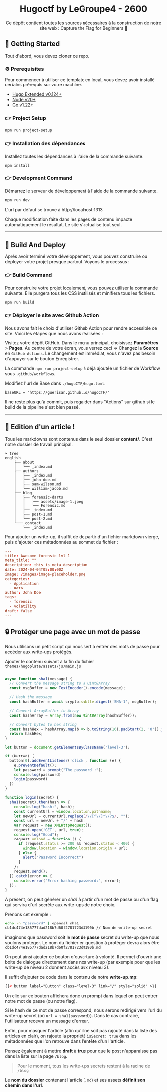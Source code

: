 <h1 align="center">Hugoctf by LeGroupe4 - 2600</h1>

<p align="center">Ce dépôt contient toutes les sources nécessaires à la construction de notre site web : Capture the Flag for Beginners 🚩</p>

## 🚀 Getting Started

Tout d'abord, vous devez cloner ce repo. 

### ⚙️ Prerequisites

Pour commencer à utiliser ce template en local, vous devez avoir installé certains prérequis sur votre machine.

- [Hugo Extended v0.124+](https://gohugo.io/installation/)
- [Node v20+](https://nodejs.org/en/download/)
- [Go v1.22+](https://go.dev/doc/install)

### 👉 Project Setup

```bash
npm run project-setup
```

### 👉 Installation des dépendances

Installez toutes les dépendances à l'aide de la commande suivante.

```bash
npm install
```

### 👉 Development Command

Démarrez le serveur de développement à l'aide de la commande suivante.

```bash
npm run dev
```

L'url par défaut se trouve à http://localhost:1313

Chaque modification faite dans les pages de contenu impacte automatiquement le résultat. Le site s'actualise tout seul.

---

## 🚀 Build And Deploy

Après avoir terminé votre développement, vous pouvez construire ou déployer votre projet presque partout. Voyons le processus :

### 👉 Build Command

Pour construire votre projet localement, vous pouvez utiliser la commande suivante. Elle purgera tous les CSS inutilisés et minifiera tous les fichiers.

```bash
npm run build
```

### 👉 Déployer le site avec Github Action 

Nous avons fait le choix d'utiliser Github Action pour rendre accessible ce site. 
Voici les étapes que nous avons réalisées : 

Visitez votre dépôt GitHub. Dans le menu principal, choisissez **Paramètres** > **Pages**. Au centre de votre écran, vous verrez ceci => Changez la **Source** en `GitHub Actions`. Le changement est immédiat, vous n'avez pas besoin d'appuyer sur le bouton Enregistrer.

La commande `npm run project-setup` à déjà ajoutée un fichier de Workflow sous `.github/workflows`. 

Modifiez l'url de Base dans `./hugoCTF/hugo.toml`. 

```
baseURL = "https://guerisan.github.io/hugoCTF/"
```

Il ne reste plus qu'à commit, puis regarder dans "Actions" sur github si le build de la pipeline s'est bien passé.  

---

## 📝 Edition d'un article !

Tous les markdowns sont contenus dans le seul dossier **content/**. 
C'est notre dossier de travail principal.

```
➤ tree
english
    ├── about
    │   └── _index.md
    ├── authors
    │   ├── _index.md
    │   ├── john-doe.md
    │   ├── sam-wilson.md
    │   └── william-jacob.md
    ├── blog
    │   ├── forensic-darts
    │   │   ├── assets/image-1.jpeg
    │   │   └── Forensic.md
    │   ├── _index.md
    │   ├── post-1.md
    │   └── post-2.md
    └─── contact
        └── _index.md

```

Pour ajouter un write-up, il suffit de de partir d'un fichier markdown vierge, puis d'ajouter ces métadonnées au sommet du fichier :

```toml
---
title: Awesome forensic lvl 1
meta_title: ""
description: this is meta description
date: 2024-04-04T05:00:00Z
image: /images/image-placeholder.png
categories:
  - Application
  - Data
author: John Doe
tags:
  - forensic
  - volatility
draft: false
---
```

## 🔒 Protéger une page avec un mot de passe

Nous utilisons un petit script qui nous sert à entrer des mots de passe pour accéder aux write-ups protégés.

Ajouter le contenu suivant à la fin du fichier `themes/hugoplate/assets/js/main.js`

```js

async function sha1(message) {
  // Convert the message string to a Uint8Array
  const msgBuffer = new TextEncoder().encode(message);

  // Hash the message
  const hashBuffer = await crypto.subtle.digest('SHA-1', msgBuffer);

  // Convert ArrayBuffer to Array
  const hashArray = Array.from(new Uint8Array(hashBuffer));

  // Convert bytes to hex string
  const hashHex = hashArray.map(b => b.toString(16).padStart(2, '0')).join('');
  return hashHex;
}

let button = document.getElementsByClassName('level-3');

if (button) {
  button[0].addEventListener('click', function (e) {
    e.preventDefault();
    let password = prompt("The password :");
    console.log(password)
    login(password)
  })
}

function login(secret) {
  sha1(secret).then(hash => {
    console.log("hash:", hash);
    const currentUrl = window.location.pathname;
    let newUrl = currentUrl.replace(/\/[^\/]*\/?$/, "");
    const url = newUrl + "/" + hash;
    var request = new XMLHttpRequest();
    request.open('GET', url, true);
    console.log("Good");
    request.onload = function () {
      if (request.status >= 200 && request.status < 400) {
        window.location = window.location.origin + url;
      } else {
        alert("Password Incorrect");
      }
    };
    request.send();
  }).catch(error => {
    console.error("Error hashing password:", error);
  });
}

```

A présent, on peut générer un *sha1* à partir d'un mot de passe ou d'un flag qui servira d'url secrète aux write-ups de notre choix. 

Prenons cet exemple :
```bash
echo -n "password" | openssl sha1
cb1dc474e185777dad218b7d60f2781723d8190b // Nom de write-up secret
```

imaginons que password soit le **mot de passe** secret du write-up que nous voulons protéger. Le nom du fichier en question à protéger devra alors être `cb1dc474e185777dad218b7d60f2781723d8190b.md`

On peut ainsi ajouter ce bouton d'ouverture à volonté. Il permet d'ouvrir une boite de dialogue directement dans nos write-up (par exemple pour que les write-up de niveau 2 donnent accès aux niveau 3).

Il suffit d'ajouter ce code dans le contenu de notre **write-up.mp**:

```html
{{< button label="Button" class="level-3" link="/" style="solid" >}}
```

Un clic sur ce bouton affichera donc un prompt dans lequel on peut entrer notre mot de passe (ou notre flag). 

Si le hash de ce mot de passe correspond, nous serons redirigé vers l'url du write-up secret (où `url = sha1(password)`). Dans le cas contraire, l'utilisateur recevra un message d'erreur. 

Enfin, pour masquer l'article (afin qu'il ne soit pas rajouté dans la liste des articles en clair), on rajoute la propriété `isSecret: true` dans les métadonnées que l'on retrouve dans l'entête d'un l'article.

Pensez également à mettre **draft** à **true** pour que le post n'apparaisse pas dans la liste sur la page `/blog`.

> Pour le moment, tous les write-ups secrets restent à la racine de `/blog`

Le **nom du dossier** contenant l'article (`.md`) et ses assets **définit son chemin dans l'url**.